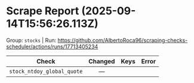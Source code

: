 # Scrape Report (2025-09-14T15:56:26.113Z)

Group: `stocks`  |  Run: https://github.com/AlbertoRoca96/scraping-checks-scheduler/actions/runs/17713405234

| Check | Changed | Keys | Error |
|---|:---:|:--|:--|
| `stock_ntdoy_global_quote` | — |  |  |
